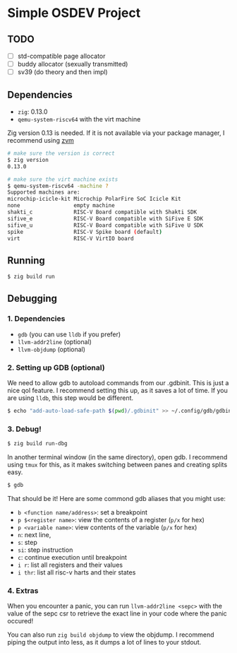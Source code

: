 # Simple OSDEV Project

## TODO

- [ ] std-compatible page allocator
- [ ] buddy allocator (sexually transmitted)
- [ ] sv39 (do theory and then impl)

## Dependencies

- `zig`: 0.13.0
- `qemu-system-riscv64` with the virt machine

Zig version 0.13 is needed. If it is not available via your package manager, I
recommend using [zvm](https://www.zvm.app/)

```sh
# make sure the version is correct
$ zig version
0.13.0
```

```sh
# make sure the virt machine exists
$ qemu-system-riscv64 -machine ?
Supported machines are:
microchip-icicle-kit Microchip PolarFire SoC Icicle Kit
none                 empty machine
shakti_c             RISC-V Board compatible with Shakti SDK
sifive_e             RISC-V Board compatible with SiFive E SDK
sifive_u             RISC-V Board compatible with SiFive U SDK
spike                RISC-V Spike board (default)
virt                 RISC-V VirtIO board
```

## Running

```sh
$ zig build run
```

## Debugging

### 1. Dependencies

- `gdb` (you can use `lldb` if you prefer)
- `llvm-addr2line` (optional)
- `llvm-objdump` (optional)

### 2. Setting up GDB (optional)

We need to allow gdb to autoload commands from our .gdbinit. This is just a
nice qol feature. I recommend setting this up, as it saves a lot of time. If
you are using `lldb`, this step would be different.

```sh
$ echo "add-auto-load-safe-path $(pwd)/.gdbinit" >> ~/.config/gdb/gdbinit
```

### 3. Debug!

```sh
$ zig build run-dbg
```
In another terminal window (in the same directory), open gdb. I recommend using
`tmux` for this, as it makes switching between panes and creating splits easy.

```sh
$ gdb
```

That should be it! Here are some commond gdb aliases that you might use:
- `b <function name/address>`: set a breakpoint
- `p $<register name>`: view the contents of a register (`p/x` for hex)
- `p <variable name>`: view contents of the variable (`p/x` for hex)
- `n`: next line, 
- `s`: step
- `si`: step instruction
- `c`: continue execution until breakpoint
- `i r`: list all registers and their values
- `i thr`: list all risc-v harts and their states

### 4. Extras

When you encounter a panic, you can run `llvm-addr2line <sepc>` with the value
of the sepc csr to retrieve the exact line in your code where the panic occured!

You can also run `zig build objdump` to view the objdump. I recommend piping
the output into less, as it dumps a lot of lines to your stdout.
